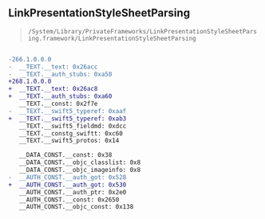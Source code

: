 ## LinkPresentationStyleSheetParsing

> `/System/Library/PrivateFrameworks/LinkPresentationStyleSheetParsing.framework/LinkPresentationStyleSheetParsing`

```diff

-266.1.0.0.0
-  __TEXT.__text: 0x26acc
-  __TEXT.__auth_stubs: 0xa50
+268.1.0.0.0
+  __TEXT.__text: 0x26ac8
+  __TEXT.__auth_stubs: 0xa60
   __TEXT.__const: 0x2f7e
-  __TEXT.__swift5_typeref: 0xaaf
+  __TEXT.__swift5_typeref: 0xab3
   __TEXT.__swift5_fieldmd: 0xdcc
   __TEXT.__constg_swiftt: 0xc60
   __TEXT.__swift5_protos: 0x14

   __DATA_CONST.__const: 0x38
   __DATA_CONST.__objc_classlist: 0x8
   __DATA_CONST.__objc_imageinfo: 0x8
-  __AUTH_CONST.__auth_got: 0x528
+  __AUTH_CONST.__auth_got: 0x530
   __AUTH_CONST.__auth_ptr: 0x2e0
   __AUTH_CONST.__const: 0x2650
   __AUTH_CONST.__objc_const: 0x138

```
